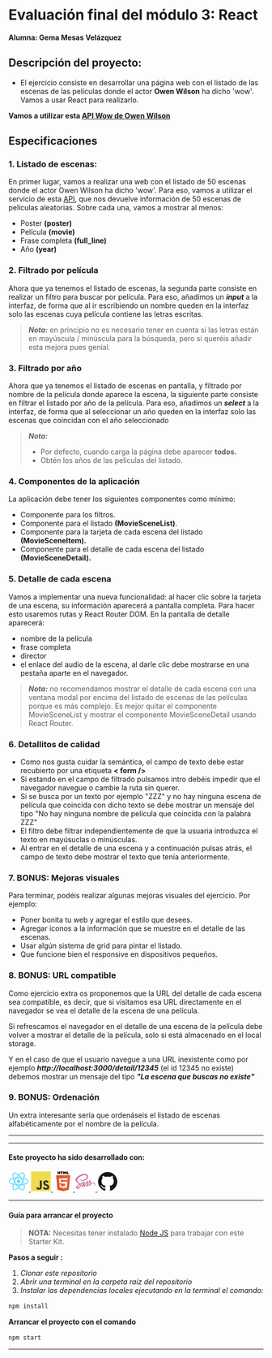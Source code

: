 # Evaluación final del módulo 3: React

**Alumna: Gema Mesas Velázquez**

## Descripción del proyecto:

- El ejercicio consiste en desarrollar una página web con el listado de las escenas de las películas donde el
  actor **Owen Wilson** ha dicho 'wow'. Vamos a usar React para realizarlo.

**Vamos a utilizar esta [API Wow de Owen Wilson](https://owen-wilson-wow-api.herokuapp.com/)**

## Especificaciones

### 1. **Listado de escenas:**

En primer lugar, vamos a realizar una web con el listado de 50 escenas donde el actor Owen Wilson ha
dicho 'wow'.
Para eso, vamos a utilizar el servicio de esta [API](https://owen-wilson-wow-api.herokuapp.com/wows/random?results=50/), que nos devuelve información de 50 escenas de películas aleatorias. Sobre cada una, vamos a
mostrar al menos:

- Poster **(poster)**
- Película **(movie)**
- Frase completa **(full_line)**
- Año **(year)**

### 2. **Filtrado por película**

Ahora que ya tenemos el listado de escenas, la segunda parte consiste en realizar un filtro para buscar por
película. Para eso, añadimos un **_input_** a la interfaz, de forma que al ir escribiendo un nombre queden en la
interfaz solo las escenas cuya película contiene las letras escritas.

> **_Nota:_** en principio no es necesario tener en cuenta si las letras están en mayúscula / minúscula para
> la búsqueda, pero si queréis añadir esta mejora pues genial.

### 3. **Filtrado por año**

Ahora que ya tenemos el listado de escenas en pantalla, y filtrado por nombre de la película donde aparece
la escena, la siguiente parte consiste en filtrar el listado por año de la película.
Para eso, añadimos un **_select_** a la interfaz, de forma que al seleccionar un año queden en la interfaz solo las escenas que
coincidan con el año seleccionado

> **_Nota:_**
>
> - Por defecto, cuando carga la página debe aparecer **todos.**
> - Obtén los años de las películas del listado.

### 4. **Componentes de la aplicación**

La aplicación debe tener los siguientes componentes como mínimo:

- Componente para los filtros.
- Componente para el listado **(MovieSceneList)**.
- Componente para la tarjeta de cada escena del listado **(MovieSceneItem).**
- Componente para el detalle de cada escena del listado **(MovieSceneDetail).**

### 5. **Detalle de cada escena**

Vamos a implementar una nueva funcionalidad: al hacer clic sobre la tarjeta de una escena, su información
aparecerá a pantalla completa. Para hacer esto usaremos rutas y React Router DOM. En la pantalla de
detalle aparecerá:

- nombre de la película
- frase completa
- director
- el enlace del audio de la escena, al darle clic debe mostrarse en una pestaña aparte en el navegador.

> **_Nota:_** no recomendamos mostrar el detalle de cada escena con una ventana modal por encima del
> listado de escenas de las películas porque es más complejo. Es mejor quitar el componente
> MovieSceneList y mostrar el componente MovieSceneDetail usando React Router.

### 6. **Detallitos de calidad**

- Como nos gusta cuidar la semántica, el campo de texto debe estar recubierto por una etiqueta
  **< form />**
- Si estando en el campo de filtrado pulsamos intro debéis impedir que el navegador navegue o cambie
  la ruta sin querer.
- Si se busca por un texto por ejemplo "ZZZ" y no hay ninguna escena de película que coincida con
  dicho texto se debe mostrar un mensaje del tipo "No hay ninguna nombre de película que coincida
  con la palabra ZZZ"
- El filtro debe filtrar independientemente de que la usuaria introduzca el texto en mayúsuclas o
  minúsculas.
- Al entrar en el detalle de una escena y a continuación pulsas atrás, el campo de texto debe mostrar el
  texto que tenía anteriormente.

### 7. **BONUS: Mejoras visuales**

Para terminar, podéis realizar algunas mejoras visuales del ejercicio. Por ejemplo:

- Poner bonita tu web y agregar el estilo que desees.
- Agregar iconos a la información que se muestre en el detalle de las escenas.
- Usar algún sistema de grid para pintar el listado.
- Que funcione bien el responsive en dispositivos pequeños.

### 8. **BONUS: URL compatible**

Como ejercicio extra os proponemos que la URL del detalle de cada escena sea compatible, es decir,
que si visitamos esa URL directamente en el navegador se vea el detalle de la escena de una película.

Si refrescamos el navegador en el detalle de una escena de la película debe volver a mostrar el
detalle de la película, solo si está almacenado en el local storage.

Y en el caso de que el usuario navegue a una URL inexistente como por ejemplo
**_http://localhost:3000/detail/12345_** (el id 12345 no existe) debemos mostrar un mensaje
del tipo **_"La escena que buscas no existe"_**

### 9. **BONUS: Ordenación**

Un extra interesante sería que ordenáseis el listado de escenas alfabéticamente por el nombre de la
película.

---


---

#### Este proyecto ha sido desarrollado con:

<p>
<a href="https://reactjs.org/" target="_blank" rel="noreferrer"> <img src="https://raw.githubusercontent.com/devicons/devicon/master/icons/react/react-original.svg" alt="react" width="40" height="40"/> </a> 
<a href="https://developer.mozilla.org/en-US/docs/Web/JavaScript" target="_blank" rel="noreferrer"> <img src="https://raw.githubusercontent.com/devicons/devicon/master/icons/javascript/javascript-original.svg" alt="javascript" width="40" height="40"/> 
<a href="https://www.w3.org/html/" target="_blank" rel="noreferrer"> <img src="https://raw.githubusercontent.com/devicons/devicon/master/icons/html5/html5-original-wordmark.svg" alt="html5" width="40" height="40"/>
<a href="https://sass-lang.com" target="_blank" rel="noreferrer"> <img src="https://raw.githubusercontent.com/devicons/devicon/master/icons/sass/sass-original.svg" alt="sass" width="40" height="40"/>
<a href="https://github.com/" target="_blank" rel="noreferrer"> <img src="https://raw.githubusercontent.com/devicons/devicon/master/icons/github/github-original.svg" alt=“github” width="40" height="40"/> </a> 
</p>

---

#### Guía para arrancar el proyecto

> **NOTA:** Necesitas tener instalado [Node JS](https://nodejs.org/) para trabajar con este Starter Kit.

**Pasos a seguir :**

1. _Clonar este repositorio_
2. _Abrir una terminal en la carpeta raíz del repositorio_
3. _Instalar las dependencias locales ejecutando en la terminal el comando:_

```bash
npm install
```

**Arrancar el proyecto con el comando**

```bash
npm start
```

---

